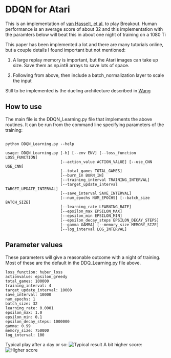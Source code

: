 # DDQN for Atari

This is an implementation of [van Hasselt, et al.](https://arxiv.org/abs/1509.06461) to play Breakout. Human performance is an average score of about 32 and this implementation with the paramters below will beat this in about one night of training on a 1080 Ti

This paper has been implemented a lot and there are many tutorials online, but a couple details I found important but not mentioned:

1. A large replay memory is important, but the Atari images can take up size. Save them as np.int8 arrays to save lots of space.

2. Following from above, then include a batch_normalization layer to scale the input 

Still to be implemented is the dueling architecture described in [Wang](https://arxiv.org/abs/1511.06581)

## How to use

The main file is the DDQN_Learning.py file that implements the above routines. It can be run from the command line specifying parameters of the training:

``` 

python DDQN_Learning.py --help

usage: DDQN_Learning.py [-h] [--env ENV] [--loss_function LOSS_FUNCTION]
                        [--action_value ACTION_VALUE] [--use_CNN USE_CNN]
                        [--total_games TOTAL_GAMES]
                        [--burn_in BURN_IN]
                        [--training_interval TRAINING_INTERVAL]
                        [--target_update_interval TARGET_UPDATE_INTERVAL]
                        [--save_interval SAVE_INTERVAL]
                        [--num_epochs NUM_EPOCHS] [--batch_size BATCH_SIZE]
                        [--learning_rate LEARNING_RATE]
                        [--epsilon_max EPSILON_MAX]
                        [--epsilon_min EPSILON_MIN]
                        [--epsilon_decay_steps EPSILON_DECAY_STEPS]
                        [--gamma GAMMA] [--memory_size MEMORY_SIZE]
                        [--log_interval LOG_INTERVAL]
```
## Parameter values

These parameters will give a reasonable outcome with a night of training. Most of these are the default in the DDQ_Learning.py file above.

~~~
loss_function: huber_loss
actionvalue: epsilon_greedy
total_games: 100000
training_interval: 4
target_update_interval: 10000
save_interval: 10000
num_epochs: 1
batch_size: 32
learning_rate: 0.0001
epsilon_max: 1.0
epsilon_min: 0.1
epsilon_decay_steps: 1000000
gamma: 0.99
memory_size: 750000
log_interval: 100
~~~
Typical play after a day or so:
![Typical result](https://github.com/dtjessie/ReinforcementLearning/ddqn/atari/Breakout_example.gif)
A bit higher score:
![Higher score](https://github.com/dtjessie/ReinforcementLearning/ddqn/atari/Breakout_257.gif)
